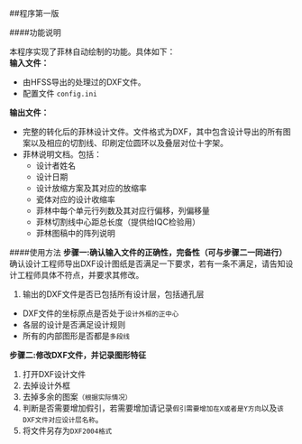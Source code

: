 ##程序第一版

####功能说明

本程序实现了菲林自动绘制的功能。具体如下：  
**输入文件：**
* 由HFSS导出的处理过的DXF文件。
* 配置文件 `config.ini`  

**输出文件：**  
* 完整的转化后的菲林设计文件。文件格式为DXF，其中包含设计导出的所有图案以及相应的切割线、印刷定位圆环以及叠层对位十字架。
* 菲林说明文档。包括：
  * 设计者姓名
  * 设计日期
  * 设计放缩方案及其对应的放缩率
  * 瓷体对应的设计收缩率
  * 菲林中每个单元行列数及其对应行偏移，列偏移量
  * 菲林切割线中心距总长度（提供给IQC检验用）
  * 菲林图稿中的阵列说明  
  
####使用方法
**步骤一:确认输入文件的正确性，完备性（可与步骤二一同进行）**  
确认设计工程师导出DXF设计图纸是否满足一下要求，若有一条不满足，请告知设计工程师具体不符点，并要求其修改。    
1. 输出的DXF文件是否已包括所有设计层，包括通孔层
* DXF文件的坐标原点是否处于`设计外框的正中心`
* 各层的设计是否满足设计规则
* 所有的内部图形是否都是`多段线`  

**步骤二:修改DXF文件，并记录图形特征**    
1. 打开DXF设计文件
2. 去掉设计外框
3. 去掉多余的图案`（根据实际情况）`
4. 判断是否需要增加假引，若需要增加请记录`假引需要增加在X或者是Y方向`以及`该DXF文件对应设计层名称`。
5. 将文件另存为`DXF2004格式`
